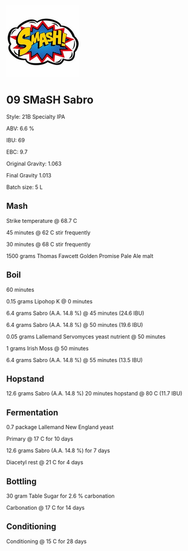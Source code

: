 ![logo](./09_SMaSH_Sabro.jpeg)

# 09 SMaSH Sabro

Style: 21B Specialty IPA

ABV: 6.6 %

IBU: 69

EBC: 9.7

Original Gravity: 1.063

Final Gravity 1.013

Batch size: 5 L

## Mash

Strike temperature @ 68.7 C

45 minutes @ 62 C stir frequently

30 minutes @ 68 C stir frequently

1500 grams Thomas Fawcett Golden Promise Pale Ale malt

## Boil

60 minutes

0.15 grams Lipohop K @ 0 minutes

6.4 grams Sabro (A.A. 14.8 %) @ 45 minutes (24.6 IBU)

6.4 grams Sabro (A.A. 14.8 %) @ 50 minutes (19.6 IBU)

0.05 grams Lallemand Servomyces yeast nutrient @ 50 minutes

1 grams Irish Moss @ 50 minutes

6.4 grams Sabro (A.A. 14.8 %) @ 55 minutes (13.5 IBU)

## Hopstand

12.6 grams Sabro (A.A. 14.8 %) 20 minutes hopstand @ 80 C (11.7 IBU)

## Fermentation

0.7 package Lallemand New England yeast

Primary @ 17 C for 10 days

12.6 grams Sabro (A.A. 14.8 %) for 7 days

Diacetyl rest @ 21 C for 4 days

## Bottling

30 gram Table Sugar for 2.6 % carbonation

Carbonation @ 17 C for 14 days

## Conditioning

Conditioning @ 15 C for 28 days
